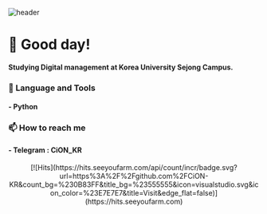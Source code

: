 ![header](https://capsule-render.vercel.app/api?type=waving&color=auto&height=250&section=header&text=CiON&fontSize=70&fontAlignY=40)
# :wave: Good day!
#### Studying Digital management at Korea University Sejong Campus.
### :wrench: Language and Tools
#### - Python
### :mailbox: How to reach me
#### - Telegram : CiON_KR

<div align="center">
[![Hits](https://hits.seeyoufarm.com/api/count/incr/badge.svg?url=https%3A%2F%2Fgithub.com%2FCiON-KR&count_bg=%230B83FF&title_bg=%23555555&icon=visualstudio.svg&icon_color=%23E7E7E7&title=Visit&edge_flat=false)](https://hits.seeyoufarm.com)
</div>
